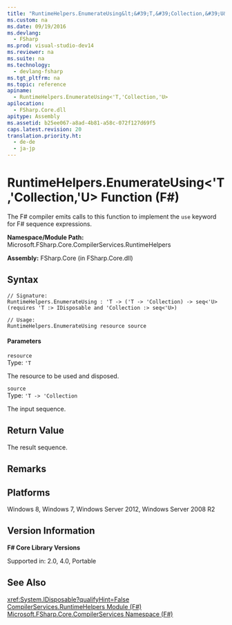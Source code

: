 ```yaml
---
title: "RuntimeHelpers.EnumerateUsing&lt;&#39;T,&#39;Collection,&#39;U&gt; Function (F#)"
ms.custom: na
ms.date: 09/19/2016
ms.devlang: 
  - FSharp
ms.prod: visual-studio-dev14
ms.reviewer: na
ms.suite: na
ms.technology: 
  - devlang-fsharp
ms.tgt_pltfrm: na
ms.topic: reference
apiname: 
  - RuntimeHelpers.EnumerateUsing<'T,'Collection,'U>
apilocation: 
  - FSharp.Core.dll
apitype: Assembly
ms.assetid: b25ee067-a8ad-4b81-a58c-072f127d69f5
caps.latest.revision: 20
translation.priority.ht: 
  - de-de
  - ja-jp
---
```

# RuntimeHelpers.EnumerateUsing&lt;&#39;T,&#39;Collection,&#39;U&gt; Function (F#)
The F# compiler emits calls to this function to implement the `use` keyword for F# sequence expressions.  
  
 **Namespace/Module Path:** Microsoft.FSharp.Core.CompilerServices.RuntimeHelpers  
  
 **Assembly:** FSharp.Core (in FSharp.Core.dll)  
  
## Syntax  
  
```  
// Signature:  
RuntimeHelpers.EnumerateUsing : 'T -> ('T -> 'Collection) -> seq<'U> (requires 'T :> IDisposable and 'Collection :> seq<'U>)  
  
// Usage:  
RuntimeHelpers.EnumerateUsing resource source  
```  
  
#### Parameters  
 `resource`  
 Type: `'T`  
  
 The resource to be used and disposed.  
  
 `source`  
 Type: `'T -> 'Collection`  
  
 The input sequence.  
  
## Return Value  
 The result sequence.  
  
## Remarks  
  
## Platforms  
 Windows 8, Windows 7, Windows Server 2012, Windows Server 2008 R2  
  
## Version Information  
 **F# Core Library Versions**  
  
 Supported in: 2.0, 4.0, Portable  
  
## See Also  
 <xref:System.IDisposable?qualifyHint=False>   
 [CompilerServices.RuntimeHelpers Module (F#)](../Topic/CompilerServices.RuntimeHelpers%20Module%20\(F%23\).md)   
 [Microsoft.FSharp.Core.CompilerServices Namespace (F#)](../vs140/Microsoft.FSharp.Core.CompilerServices-Namespace--F#-.md)